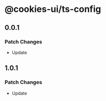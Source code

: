 # @cookies-ui/ts-config

## 0.0.1

### Patch Changes

- Update

## 1.0.1

### Patch Changes

- Update
